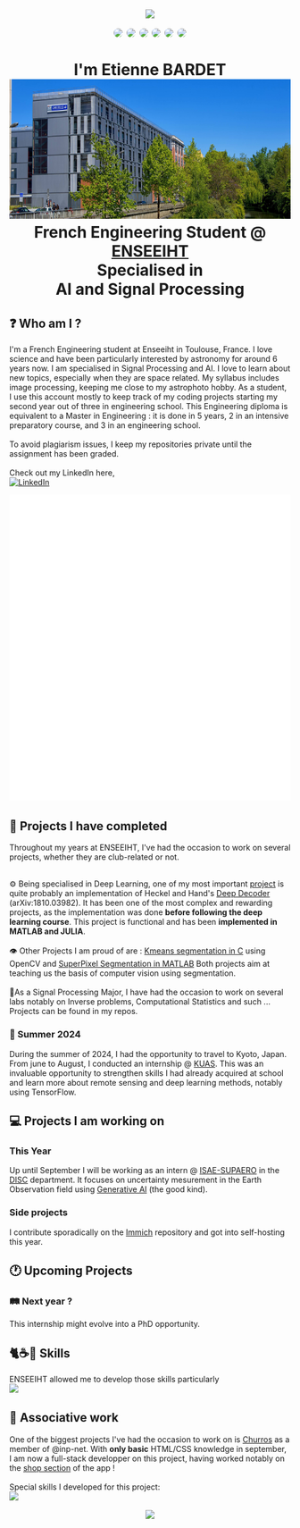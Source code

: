 <h1 align="center">

  <img src="https://capsule-render.vercel.app/api?type=waving&height=300&color=gradient&text=Hey%20There%20!&section=header&textBg=false"/>
  <br>
  <div>
      <img src="https://img.shields.io/badge/-Python-black?style=for-the-badge&logo=python" style="border-radius: 8px;">
      <img src="https://img.shields.io/badge/-PyTorch-black?style=for-the-badge&logo=pytorch" style="border-radius: 8px;">
      <img src="https://img.shields.io/badge/-TensorFlow-black?style=for-the-badge&logo=tensorflow" style="border-radius: 8px;">
      <img src="https://img.shields.io/badge/-MATLAB-black?style=for-the-badge&logo=octave" style="border-radius: 8px;"> <!-- matlab logo doesn't exist :(-->
      <img src="https://img.shields.io/badge/-Git-black?style=for-the-badge&logo=git" style="border-radius: 8px;">
      <img src="https://img.shields.io/badge/-LaTeX-black?style=for-the-badge&logo=overleaf" style="border-radius: 8px;">
    </div>
    <br>
  I'm Etienne BARDET
  <br>
  <img src="./images/N7.jpg" alt="ENSEEIHT" height="250"/>
  <br>
  French Engineering Student @ <a href="https://www.enseeiht.fr">ENSEEIHT</a>
  <br>Specialised in<br>
  AI and Signal Processing
</h1>

## ❓ Who am I ?

I'm a French Engineering student at Enseeiht in Toulouse, France. I love science and have been particularly interested by astronomy for around 6 years now. I am specialised in Signal Processing and AI. I love to learn about new topics, especially when they are space related. My syllabus includes image processing, keeping me close to my astrophoto hobby. As a student, I use this account mostly to keep track of my coding projects starting my second year out of three in engineering school. This Engineering diploma is equivalent to a Master in Engineering : it is done in 5 years, 2 in an intensive preparatory course, and 3 in an engineering school.
<br><br>
To avoid plagiarism issues, I keep my repositories private until the assignment has been graded. 
<br><br>
Check out my LinkedIn here,
<br>
<a href="https://www.linkedin.com/in/etienne-bardet/" target="_blank" rel="noreferrer">
      <img 
        src="https://cdn-icons-png.flaticon.com/256/174/174857.png" 
        alt="LinkedIn"
        style="width: 4%; padding-right: 1em;" />
</a>

<img src=github-metrics.svg/>

## 💼 Projects I have completed 
Throughout my years at ENSEEIHT, I've had the occasion to work on several projects, whether they are club-related or not.
<br><br>

⚙️ Being specialised in Deep Learning, one of my most important [project](https://github.com/Etienne-bdt/Deep-Decoding) is quite probably an implementation of Heckel and Hand's [Deep Decoder](https://arxiv.org/abs/1810.03982) (arXiv:1810.03982). 
It has been one of the most complex and rewarding projects, as the implementation was done **before following the deep learning course**. This project is functional and has been __implemented in MATLAB and JULIA__. <br><br>
👁️ Other Projects I am proud of are : [Kmeans segmentation in C](https://github.com/Etienne-bdt/Projet-Image) using OpenCV and [SuperPixel Segmentation in MATLAB](https://github.com/Etienne-bdt/Modelisation)
Both projects aim at teaching us the basis of computer vision using segmentation.<br><br>
📡As a Signal Processing Major, I have had the occasion to work on several labs notably on Inverse problems, Computational Statistics and such ...
Projects can be found in my repos.

### 🗾 Summer 2024

During the summer of 2024, I had the opportunity to travel to Kyoto, Japan. From june to August, I conducted an internship @ [KUAS](https://www.kuas.ac.jp/en/). This was an invaluable opportunity to strengthen skills I had already acquired at school and learn more about remote sensing and deep learning methods, notably using TensorFlow.


## 💻 Projects I am working on 

###  This Year
Up until September I will be working as an intern @ [ISAE-SUPAERO](https://isae-supaero.fr) in the [DISC](https://www.isae-supaero.fr/fr/recherche/departements/ingenierie-systemes-complexes/groupe-systemes-decisionnels-462/) department.
It focuses on uncertainty mesurement in the Earth Observation field using [Generative AI](https://en.wikipedia.org/wiki/Variational_autoencoder) (the good kind).

### Side projects 
I contribute sporadically on the [Immich](https://github.com/immich-app/immich) repository and got into self-hosting this year.

## 🕐 Upcoming Projects
### 🛤️ Next year ?

This internship might evolve into a PhD opportunity.

## 🐈☕🥐 Skills
ENSEEIHT allowed me to develop those skills particularly
<br>
<img src="https://skillicons.dev/icons?i=matlab,python,pytorch,tensorflow,git,c,cpp"/>

## 🤝 Associative work 

One of the biggest projects I've had the occasion to work on is [Churros](https://git.inpt.fr/inp-net/churros) as a member of @inp-net.
With **only basic** HTML/CSS knowledge in september, I am now a full-stack developper on this project, having worked notably on the [shop section](https://git.inpt.fr/inp-net/churros/-/merge_requests/127) of the app !
<br><br>
Special skills I developed for this project:
<br>
<img src="https://skillicons.dev/icons?i=ts,svelte,prisma,graphql,gitlab,figma" />


<div align="center">
  <img src="https://capsule-render.vercel.app/api?type=waving&height=300&color=gradient&section=footer&textBg=false">
</div>  
<!--
**Etienne-bdt/Etienne-bdt** is a ✨ _special_ ✨ repository because its `README.md` (this file) appears on your GitHub profile.

Here are some ideas to get you started:

- 🔭 I’m currently working on ...
- 🌱 I’m currently learning ...
- 👯 I’m looking to collaborate on ...
- 🤔 I’m looking for help with ...
- 💬 Ask me about ...
- 📫 How to reach me: ...
- 😄 Pronouns: ...
- ⚡ Fun fact: ...
-->

